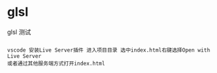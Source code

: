 # glsl
glsl 测试

### 
    vscode 安装Live Server插件 进入项目目录 选中index.html右键选择Open with Live Server
    或者通过其他服务端方式打开index.html